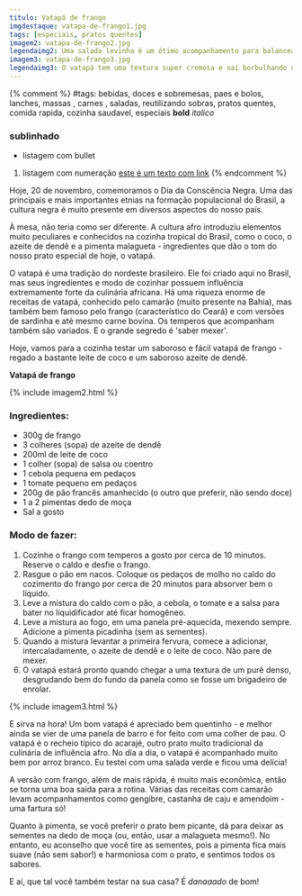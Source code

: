 ```yaml
---
titulo: Vatapá de frango
imgdestaque: vatapa-de-frango1.jpg
tags: [especiais, pratos quentes]
imagem2: vatapa-de-frango2.jpg
legendaimg2: Uma salada levinha é um ótimo acompanhamento para balancear o prato. 
imagem3: vatapa-de-frango3.jpg
legendaimg3: O vatapá tem uma textura super cremosa e sai borbulhando da panela.
---
```

{% comment %}
#tags: bebidas, doces e sobremesas, paes e bolos, lanches, massas , carnes , saladas, reutilizando sobras, pratos quentes, comida rapida, cozinha saudavel, especiais
**bold**
*italico*
### sublinhado
* listagem com bullet
1. listagem com numeração
[este é um texto com link](https://www.enderecodolink.com)
{% endcomment %}

Hoje, 20 de novembro, comemoramos o Dia da Conscência Negra. Uma das principais e mais importantes etnias na formação populacional do Brasil, a cultura negra é muito presente em diversos aspectos do nosso país.

À mesa, não teria como ser diferente. A cultura afro introduziu elementos muito peculiares e conhecidos na cozinha tropical do Brasil, como o coco, o azeite de dendê e a pimenta malagueta - ingredientes que dão o tom do nosso prato especial de hoje, o vatapá.

O vatapá é uma tradição do nordeste brasileiro. Ele foi criado aqui no Brasil, mas seus ingredientes e modo de cozinhar possuem influência extremamente forte da culinária africana. Há uma riqueza enorme de receitas de vatapá, conhecido pelo camarão (muito presente na Bahia), mas também bem famoso pelo frango (característico do Ceará) e com versões de sardinha e até mesmo carne bovina. Os temperos que acompanham também são variados. E o grande segredo é 'saber mexer'.

Hoje, vamos para a cozinha testar um saboroso e fácil vatapá de frango - regado a bastante leite de coco e um saboroso azeite de dendê.

**Vatapá de frango**

{% include imagem2.html %}

### Ingredientes:

* 300g de frango
* 3 colheres (sopa) de azeite de dendê
* 200ml de leite de coco
* 1 colher (sopa) de salsa ou coentro
* 1 cebola pequena em pedaços
* 1 tomate pequeno em pedaços
* 200g de pão francês amanhecido (o outro que preferir, não sendo doce)
* 1 a 2 pimentas dedo de moça
* Sal a gosto

### Modo de fazer:

1. Cozinhe o frango com temperos a gosto por cerca de 10 minutos. Reserve o caldo e desfie o frango. 
2. Rasgue o pão em nacos. Coloque os pedaços de molho no caldo do cozimento do frango por cerca de 20 minutos para absorver bem o líquido.
3. Leve a mistura do caldo com o pão, a cebola, o tomate e a salsa para bater no liquidificador até ficar homogêneo.
4. Leve a mistura ao fogo, em uma panela pré-aquecida, mexendo sempre. Adicione a pimenta picadinha (sem as sementes).
5. Quando a mistura levantar a primeira fervura, comece a adicionar, intercaladamente, o azeite de dendê e o leite de coco. Não pare de mexer.
6. O vatapá estará pronto quando chegar a uma textura de um purê denso, desgrudando bem do fundo da panela como se fosse um brigadeiro de enrolar.

{% include imagem3.html %}

E sirva na hora! Um bom vatapá é apreciado bem quentinho - e melhor ainda se vier de uma panela de barro e for feito com uma colher de pau. O vatapá é o recheio típico do acarajé, outro prato muito tradicional da culinária de influência afro. No dia a dia, o vatapá é acompanhado muito bem por arroz branco. Eu testei com uma salada verde e ficou uma delícia! 

A versão com frango, além de mais rápida, é muito mais econômica, então se torna uma boa saída para a rotina. Várias das receitas com camarão levam acompanhamentos como gengibre, castanha de caju e amendoim - uma fartura só!

Quanto à pimenta, se você preferir o prato bem picante, dá para deixar as sementes na dedo de moça (ou, então, usar a malagueta mesmo!). No entanto, eu aconselho que você tire as sementes, pois a pimenta fica mais suave (não sem sabor!) e harmoniosa com o prato, e sentimos todos os sabores.

E aí, que tal você também testar na sua casa?
É *danaaado* de bom!